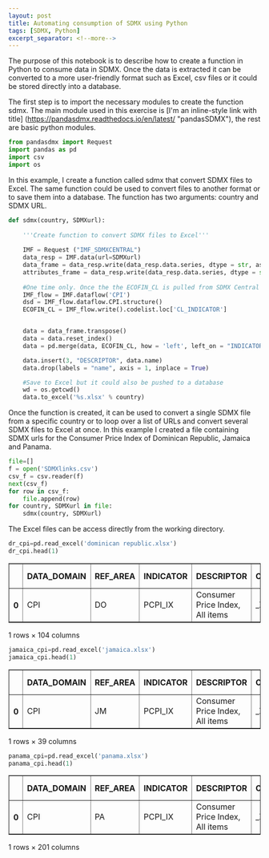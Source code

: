 ```yaml
---
layout: post
title: Automating consumption of SDMX using Python
tags: [SDMX, Python]
excerpt_separator: <!--more-->
---
```

The purpose of this notebook is to describe how to create a function in Python to consume data in SDMX. Once the data is extracted it can be converted to a more user-friendly format such as Excel, csv files or it could be stored directly into a database.

<!--more-->

The first step is to import the necessary modules to create the function sdmx. The main module used in this exercise is [I'm an inline-style link with title] (https://pandasdmx.readthedocs.io/en/latest/ "pandasSDMX"), the rest are basic python modules.

```python
from pandasdmx import Request
import pandas as pd
import csv
import os
```
In this example, I create a function called sdmx that convert SDMX files to Excel. The same function could be used to convert files to another format or to save them into a database. The function has two arguments: country and SDMX URL.

```python
def sdmx(country, SDMXurl):
     
    '''Create function to convert SDMX files to Excel'''
   
    IMF = Request ("IMF_SDMXCENTRAL")
    data_resp = IMF.data(url=SDMXurl)
    data_frame = data_resp.write(data_resp.data.series, dtype = str, asframe = True, parse_time=False)
    attributes_frame = data_resp.write(data_resp.data.series, dtype = str, asframe = True, attributes = "s", parse_time=False)
    
    #One time only. Once the the ECOFIN_CL is pulled from SDMX Central it could be used for all data categories.
    IMF_flow = IMF.dataflow('CPI')
    dsd = IMF_flow.dataflow.CPI.structure()
    ECOFIN_CL = IMF_flow.write().codelist.loc['CL_INDICATOR']


    data = data_frame.transpose()
    data = data.reset_index()
    data = pd.merge(data, ECOFIN_CL, how = 'left', left_on = "INDICATOR",  right_index=True)

    data.insert(3, "DESCRIPTOR", data.name)
    data.drop(labels = "name", axis = 1, inplace = True)

    #Save to Excel but it could also be pushed to a database
    wd = os.getcwd()
    data.to_excel('%s.xlsx' % country)
```
Once the function is created, it can be used to convert a single SDMX file from a specific country or to loop over a list of URLs and convert several SDMX files to Excel at once. In this example I created a file containing SDMX urls for the Consumer Price Index of Dominican Republic, Jamaica and Panama. 

```python
file=[]
f = open('SDMXlinks.csv')
csv_f = csv.reader(f)
next(csv_f)
for row in csv_f:
    file.append(row)
for country, SDMXurl in file:
    sdmx(country, SDMXurl)    
```
The Excel files can be access directly from the working directory.

```python
dr_cpi=pd.read_excel('dominican republic.xlsx')
dr_cpi.head(1)
```




<div>
<style scoped>
    .dataframe tbody tr th:only-of-type {
        vertical-align: middle;
    }

    .dataframe tbody tr th {
        vertical-align: top;
    }

    .dataframe thead th {
        text-align: right;
    }
</style>
<table border="1" class="dataframe">
  <thead>
    <tr style="text-align: right;">
      <th></th>
      <th>DATA_DOMAIN</th>
      <th>REF_AREA</th>
      <th>INDICATOR</th>
      <th>DESCRIPTOR</th>
      <th>COUNTERPART_AREA</th>
      <th>FREQ</th>
      <th>2011-01</th>
      <th>2011-02</th>
      <th>2011-03</th>
      <th>2011-04</th>
      <th>...</th>
      <th>2018-05</th>
      <th>2018-06</th>
      <th>2018-07</th>
      <th>2018-08</th>
      <th>2018-09</th>
      <th>2018-10</th>
      <th>2018-11</th>
      <th>2018-12</th>
      <th>2019-01</th>
      <th>2019-02</th>
    </tr>
  </thead>
  <tbody>
    <tr>
      <th>0</th>
      <td>CPI</td>
      <td>DO</td>
      <td>PCPI_IX</td>
      <td>Consumer Price Index, All items</td>
      <td>_Z</td>
      <td>M</td>
      <td>101.2437</td>
      <td>102.461</td>
      <td>103.645</td>
      <td>104.55</td>
      <td>...</td>
      <td>129.7</td>
      <td>129.97</td>
      <td>129.95</td>
      <td>129.99</td>
      <td>130.09</td>
      <td>130.38</td>
      <td>129.92</td>
      <td>129.64</td>
      <td>129.42</td>
      <td>129.9</td>
    </tr>
  </tbody>
</table>
<p>1 rows × 104 columns</p>
</div>




```python
jamaica_cpi=pd.read_excel('jamaica.xlsx')
jamaica_cpi.head(1)
```




<div>
<style scoped>
    .dataframe tbody tr th:only-of-type {
        vertical-align: middle;
    }

    .dataframe tbody tr th {
        vertical-align: top;
    }

    .dataframe thead th {
        text-align: right;
    }
</style>
<table border="1" class="dataframe">
  <thead>
    <tr style="text-align: right;">
      <th></th>
      <th>DATA_DOMAIN</th>
      <th>REF_AREA</th>
      <th>INDICATOR</th>
      <th>DESCRIPTOR</th>
      <th>COUNTERPART_AREA</th>
      <th>FREQ</th>
      <th>2016-06</th>
      <th>2016-07</th>
      <th>2016-08</th>
      <th>2016-09</th>
      <th>...</th>
      <th>2018-05</th>
      <th>2018-06</th>
      <th>2018-07</th>
      <th>2018-08</th>
      <th>2018-09</th>
      <th>2018-10</th>
      <th>2018-11</th>
      <th>2018-12</th>
      <th>2019-01</th>
      <th>2019-02</th>
    </tr>
  </thead>
  <tbody>
    <tr>
      <th>0</th>
      <td>CPI</td>
      <td>JM</td>
      <td>PCPI_IX</td>
      <td>Consumer Price Index, All items</td>
      <td>_Z</td>
      <td>M</td>
      <td>231.0</td>
      <td>232.1</td>
      <td>233.1</td>
      <td>234.2</td>
      <td>...</td>
      <td>246.97664</td>
      <td>248.010975</td>
      <td>250.446135</td>
      <td>252.776626</td>
      <td>255.578838</td>
      <td>257.426564</td>
      <td>257.387725</td>
      <td>254.741694</td>
      <td>254.182631</td>
      <td>254.3392</td>
    </tr>
  </tbody>
</table>
<p>1 rows × 39 columns</p>
</div>




```python
panama_cpi=pd.read_excel('panama.xlsx')
panama_cpi.head(1)
```




<div>
<style scoped>
    .dataframe tbody tr th:only-of-type {
        vertical-align: middle;
    }

    .dataframe tbody tr th {
        vertical-align: top;
    }

    .dataframe thead th {
        text-align: right;
    }
</style>
<table border="1" class="dataframe">
  <thead>
    <tr style="text-align: right;">
      <th></th>
      <th>DATA_DOMAIN</th>
      <th>REF_AREA</th>
      <th>INDICATOR</th>
      <th>DESCRIPTOR</th>
      <th>COUNTERPART_AREA</th>
      <th>FREQ</th>
      <th>2002-10</th>
      <th>2002-11</th>
      <th>2002-12</th>
      <th>2003-01</th>
      <th>...</th>
      <th>2018-03</th>
      <th>2018-04</th>
      <th>2018-05</th>
      <th>2018-06</th>
      <th>2018-07</th>
      <th>2018-08</th>
      <th>2018-09</th>
      <th>2018-10</th>
      <th>2018-11</th>
      <th>2018-12</th>
    </tr>
  </thead>
  <tbody>
    <tr>
      <th>0</th>
      <td>CPI</td>
      <td>PA</td>
      <td>PCPI_IX</td>
      <td>Consumer Price Index, All items</td>
      <td>_Z</td>
      <td>M</td>
      <td>67.523849</td>
      <td>67.591372</td>
      <td>67.456325</td>
      <td>67.591372</td>
      <td>...</td>
      <td>105.1</td>
      <td>105.3</td>
      <td>105.3</td>
      <td>105.5165</td>
      <td>105.4581</td>
      <td>105.527</td>
      <td>105.4892</td>
      <td>105.5743</td>
      <td>105.1135</td>
      <td>104.6655</td>
    </tr>
  </tbody>
</table>
<p>1 rows × 201 columns</p>
</div>

